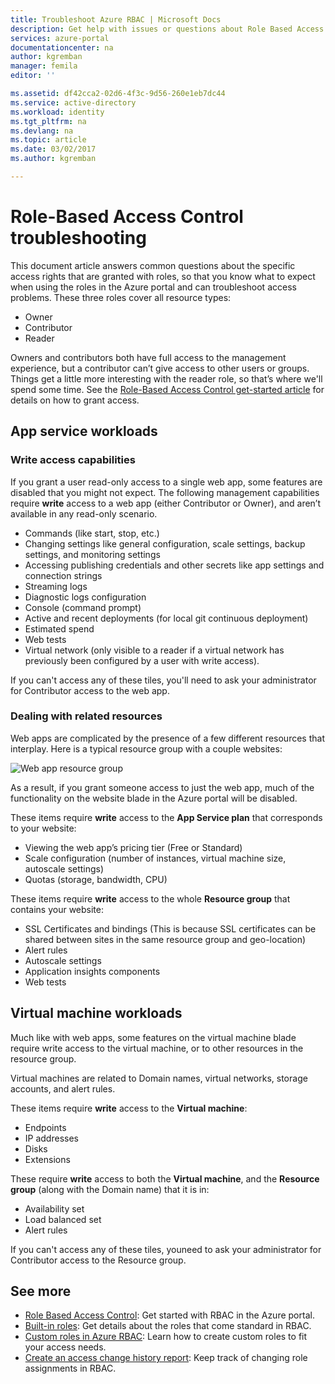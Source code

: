 ```yaml
---
title: Troubleshoot Azure RBAC | Microsoft Docs
description: Get help with issues or questions about Role Based Access Control resources.
services: azure-portal
documentationcenter: na
author: kgremban
manager: femila
editor: ''

ms.assetid: df42cca2-02d6-4f3c-9d56-260e1eb7dc44
ms.service: active-directory
ms.workload: identity
ms.tgt_pltfrm: na
ms.devlang: na
ms.topic: article
ms.date: 03/02/2017
ms.author: kgremban

---
```

# Role-Based Access Control troubleshooting

This document article answers common questions about the specific access rights that are granted with roles, so that you know what to expect when using the roles in the Azure portal and can troubleshoot access problems. These three roles cover all resource types:

* Owner  
* Contributor  
* Reader  

Owners and contributors both have full access to the management experience, but a contributor can’t give access to other users or groups. Things get a little more interesting with the reader role, so that’s where we'll spend some time. See the [Role-Based Access Control get-started article](role-based-access-control-configure.md) for details on how to grant access.

## App service workloads
### Write access capabilities
If you grant a user read-only access to a single web app, some features are disabled that you might not expect. The following management capabilities require **write** access to a web app (either Contributor or Owner), and aren’t available in any read-only scenario.

* Commands (like start, stop, etc.)
* Changing settings like general configuration, scale settings, backup settings, and monitoring settings
* Accessing publishing credentials and other secrets like app settings and connection strings
* Streaming logs
* Diagnostic logs configuration
* Console (command prompt)
* Active and recent deployments (for local git continuous deployment)
* Estimated spend
* Web tests
* Virtual network (only visible to a reader if a virtual network has previously been configured by a user with write access).

If you can't access any of these tiles, you'll need to ask your administrator for Contributor access to the web app.

### Dealing with related resources
Web apps are complicated by the presence of a few different resources that interplay. Here is a typical resource group with a couple websites:

![Web app resource group](./media/role-based-access-control-troubleshooting/website-resource-model.png)

As a result, if you grant someone access to just the web app, much of the functionality on the website blade in the Azure portal will be disabled.

These items require **write** access to the **App Service plan** that corresponds to your website:  

* Viewing the web app’s pricing tier (Free or Standard)  
* Scale configuration (number of instances, virtual machine size, autoscale settings)  
* Quotas (storage, bandwidth, CPU)  

These items require **write** access to the whole **Resource group** that contains your website:  

* SSL Certificates and bindings (This is because SSL certificates can be shared between sites in the same resource group and geo-location)  
* Alert rules  
* Autoscale settings  
* Application insights components  
* Web tests  

## Virtual machine workloads
Much like with web apps, some features on the virtual machine blade require write access to the virtual machine, or to other resources in the resource group.

Virtual machines are related to Domain names, virtual networks, storage accounts, and alert rules.

These items require **write** access to the **Virtual machine**:

* Endpoints  
* IP addresses  
* Disks  
* Extensions  

These require **write** access to both the **Virtual machine**, and the **Resource group** (along with the Domain name) that it is in:  

* Availability set  
* Load balanced set  
* Alert rules  

If you can't access any of these tiles, youneed to ask your administrator for Contributor access to the Resource group.

## See more
* [Role Based Access Control](role-based-access-control-configure.md): Get started with RBAC in the Azure portal.
* [Built-in roles](role-based-access-built-in-roles.md): Get details about the roles that come standard in RBAC.
* [Custom roles in Azure RBAC](role-based-access-control-custom-roles.md): Learn how to create custom roles to fit your access needs.
* [Create an access change history report](role-based-access-control-access-change-history-report.md): Keep track of changing role assignments in RBAC.

